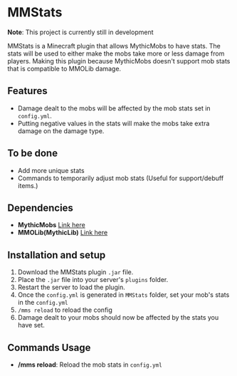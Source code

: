 
# MMStats
**Note**: This project is currently still in development

MMStats is a Minecraft plugin that allows MythicMobs to have stats. The stats will be used to either make the mobs take more or less damage from players. Making this plugin because MythicMobs doesn't support mob stats that is compatible to MMOLib damage.

## Features
- Damage dealt to the mobs will be affected by the mob stats set in `config.yml`.
- Putting negative values in the stats will make the mobs take extra damage on the damage type.

## To be done
- Add more unique stats
- Commands to temporarily adjust mob stats (Useful for support/debuff items.)

## Dependencies

- **MythicMobs** [Link here](https://mythiccraft.io/index.php?resources/mythicmobs.1/)
- **MMOLib(MythicLib)** [Link here](https://www.spigotmc.org/resources/mmolib-mythiclib.90306/)

## Installation and setup

1. Download the MMStats plugin `.jar` file.
2. Place the `.jar` file into your server's `plugins` folder.
3. Restart the server to load the plugin.
4. Once the `config.yml` is generated in `MMStats` folder, set your mob's stats in the `config.yml`
5. `/mms reload` to reload the config
6. Damage dealt to your mobs should now be affected by the stats you have set.

## Commands Usage

- **/mms reload**: Reload the mob stats in `config.yml`
